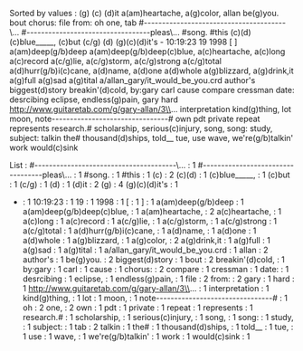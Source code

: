 Sorted by values :
(g) (c) (d)it a(am)heartache, a(g)color, allan be(g)you. bout chorus: file from: oh one, tab #---------------------------------------\\... #----------------------------------pleas\\... #song. #this (c)(d) (c)blue_____, (c)but (c/g) (d) (g)(c)(d)it's - 10:19:23 19 1998 [ ] a(am)deep(g/b)deep a(am)deep(g/b)deep(c)blue, a(c)heartache, a(c)long a(c)record a(c/g)lie, a(c/g)storm, a(c/g)strong a(c/g)total a(d)hurr(g/b)i(c)cane, a(d)name, a(d)one a(d)whole a(g)blizzard, a(g)drink,it a(g)full a(g)sad a(g)tital a/allan_gary/it_would_be_you.crd author's biggest(d)story breakin'(d)cold, by:gary carl cause compare cressman date: desrcibing eclipse, endless(g)pain, gary hard http://www.guitaretab.com/g/gary-allan/3\\... interpretation kind(g)thing, lot moon, note--------------------------------# own pdt private repeat represents research.# scholarship, serious(c)injury, song, song: study, subject: talkin the# thousand(d)ships, told__ tue, use wave, we're(g/b)talkin' work would(c)sink 

List :
#---------------------------------------\\... : 1
#----------------------------------pleas\\... : 1
#song. : 1
#this : 1
(c) : 2
(c)(d) : 1
(c)blue_____, : 1
(c)but : 1
(c/g) : 1
(d) : 1
(d)it : 2
(g) : 4
(g)(c)(d)it's : 1
- : 1
10:19:23 : 1
19 : 1
1998 : 1
[ : 1
] : 1
a(am)deep(g/b)deep : 1
a(am)deep(g/b)deep(c)blue, : 1
a(am)heartache, : 2
a(c)heartache, : 1
a(c)long : 1
a(c)record : 1
a(c/g)lie, : 1
a(c/g)storm, : 1
a(c/g)strong : 1
a(c/g)total : 1
a(d)hurr(g/b)i(c)cane, : 1
a(d)name, : 1
a(d)one : 1
a(d)whole : 1
a(g)blizzard, : 1
a(g)color, : 2
a(g)drink,it : 1
a(g)full : 1
a(g)sad : 1
a(g)tital : 1
a/allan_gary/it_would_be_you.crd : 1
allan : 2
author's : 1
be(g)you. : 2
biggest(d)story : 1
bout : 2
breakin'(d)cold, : 1
by:gary : 1
carl : 1
cause : 1
chorus: : 2
compare : 1
cressman : 1
date: : 1
desrcibing : 1
eclipse, : 1
endless(g)pain, : 1
file : 2
from: : 2
gary : 1
hard : 1
http://www.guitaretab.com/g/gary-allan/3\\... : 1
interpretation : 1
kind(g)thing, : 1
lot : 1
moon, : 1
note--------------------------------# : 1
oh : 2
one, : 2
own : 1
pdt : 1
private : 1
repeat : 1
represents : 1
research.# : 1
scholarship, : 1
serious(c)injury, : 1
song, : 1
song: : 1
study, : 1
subject: : 1
tab : 2
talkin : 1
the# : 1
thousand(d)ships, : 1
told__ : 1
tue, : 1
use : 1
wave, : 1
we're(g/b)talkin' : 1
work : 1
would(c)sink : 1
